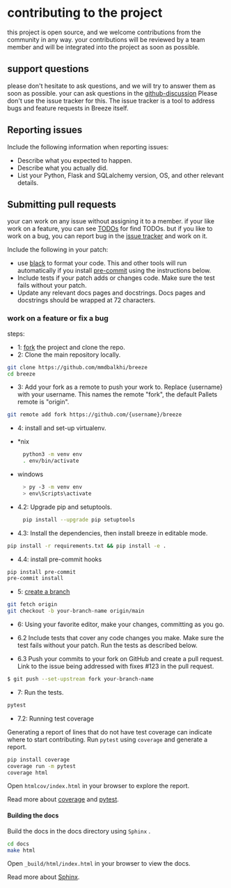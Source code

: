 # contributing to the project

this project is open source, and we welcome contributions from the community in any way.
your contributions will be reviewed by a team member and will be integrated into the project as soon as possible.

## support questions

please don't hesitate to ask questions, and we will try to answer them as soon as possible. your can ask questions in the [github-discussion](https://github.com/mmdbalkhi/breeze/discussions) Please don't use the issue tracker for this. The issue tracker is a tool to address bugs and feature requests in Breeze itself.

## Reporting issues

Include the following information when reporting issues:

* Describe what you expected to happen.
* Describe what you actually did.
* List your Python, Flask and SQLalchemy version, OS, and other relevant details.

## Submitting pull requests

your can work on any issue without assigning it to a member. if your like work on a feature, you can see [TODOs](index.md#TODOs) for find TODOs. but if you like to work on a bug, you can report bug in the [issue tracker](https://github.com/mmdbalkhi/breeze/issues) and work on it.

Include the following in your patch:

* use [black](https://black.readthedocs.io/en/stable/) to format your code.  This and other tools will run automatically if you install [pre-commit](https://pre-commit.com/) using the instructions below.
* Include tests if your patch adds or changes code. Make sure the test fails without your patch.
* Update any relevant docs pages and docstrings. Docs pages and docstrings should be wrapped at 72 characters.

### work on a feature or fix a bug

steps:

* 1: [fork](https://github.com/mmdbalkhi/breeze/fork) the project and clone the repo.
* 2: Clone the main repository locally.

```bash
git clone https://github.com/mmdbalkhi/breeze
cd breeze
```

* 3: Add your fork as a remote to push your work to. Replace {username} with your username. This names the remote "fork", the default Pallets remote is "origin".

```bash
git remote add fork https://github.com/{username}/breeze
```

* 4: install and set-up virtualenv.

- *nix

```bash
     python3 -m venv env
     . env/bin/activate
```

- windows

```bash
     > py -3 -m venv env
     > env\Scripts\activate
```

* 4.2: Upgrade pip and setuptools.

```bash
     pip install --upgrade pip setuptools
```

* 4.3: Install the dependencies, then install breeze in editable mode.

```bash
pip install -r requirements.txt && pip install -e .
```

* 4.4: install pre-commit hooks

```bash
pip install pre-commit
pre-commit install
```

* 5: [create a branch](https://help.github.com/en/articles/using-branches-tags-and-labels-in-github-pull-requests)

```bash
git fetch origin
git checkout -b your-branch-name origin/main
```

* 6: Using your favorite editor, make your changes, committing as you go.

* 6.2 Include tests that cover any code changes you make. Make sure the test fails without your patch. Run the tests as described below.

* 6.3 Push your commits to your fork on GitHub and create a pull request. Link to the issue being addressed with fixes #123 in the pull request.

```bash
$ git push --set-upstream fork your-branch-name
```

* 7: Run the tests.

```bash
pytest
```

* 7.2: Running test coverage

Generating a report of lines that do not have test coverage can indicate where to start contributing. Run `pytest` using `coverage` and generate a report.

```bash
pip install coverage
coverage run -m pytest
coverage html
```

Open `htmlcov/index.html` in your browser to explore the report.

Read more about [coverage](https://coverage.readthedocs.io/en/latest/index.html) and [pytest](https://docs.pytest.org/en/latest/usage.html#usage).

#### Building the docs

Build the docs in the docs directory using `Sphinx` .

```bash
cd docs
make html
```

Open `_build/html/index.html` in your browser to view the docs.

Read more about [Sphinx](https://www.sphinx-doc.org/en/master/usage/quickstart.html).
